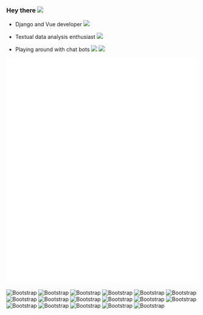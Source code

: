 ### Hey there ![](https://cdn.betterttv.net/emote/5c0e1a3c6c146e7be4ff5c0c/2x)

- Django and Vue developer ![](https://cdn.betterttv.net/emote/5b490e73cf46791f8491f6f4/1x) 

- Textual data analysis enthusiast ![](https://cdn.betterttv.net/emote/5e885338269f8409604a5da5/1x) 

- Playing around with chat bots ![](https://cdn.betterttv.net/emote/5ec48ee2fdee545e3064af9e/1x) ![](https://cdn.betterttv.net/emote/5f1e7ac5713a6144748a3b70/1x) 



![](https://raw.githubusercontent.com/BinDruid/MyStats/master/generated/overview.svg#gh-dark-mode-only) ![](https://raw.githubusercontent.com/BinDruid/MyStats/master/generated/languages.svg#gh-dark-mode-only)

![Bootstrap](https://img.shields.io/badge/-Python-05122A?style=social&logo=Python&color=353535) ![Bootstrap](https://img.shields.io/badge/-Django-05122A?style=social&logo=Django&color=353535) ![Bootstrap](https://img.shields.io/badge/-Docker-05122A?style=social&logo=Docker&color=353535) ![Bootstrap](https://img.shields.io/badge/-Nginx-05122A?style=social&logo=Nginx&color=353535) ![Bootstrap](https://img.shields.io/badge/-PostgreSQL-05122A?style=social&logo=PostgreSQL&color=353535) ![Bootstrap](https://img.shields.io/badge/-MongoDB-05122A?style=social&logo=MongoDB&color=353535) ![Bootstrap](https://img.shields.io/badge/-Redis-05122A?style=social&logo=Redis&color=353535) ![Bootstrap](https://img.shields.io/badge/-Javascript-05122A?style=social&logo=Javascript&color=353535) ![Bootstrap](https://img.shields.io/badge/-Typescript-05122A?style=social&logo=Typescript&color=353535) ![Bootstrap](https://img.shields.io/badge/-Node.js-05122A?style=social&logo=Node.js&color=353535) ![Bootstrap](https://img.shields.io/badge/-Vue.js-05122A?style=social&logo=Vue.js&color=353535) ![Bootstrap](https://img.shields.io/badge/-Vuetify-05122A?style=social&logo=Vuetify&color=353535) ![Bootstrap](https://img.shields.io/badge/-Quasar-05122A?style=social&logo=Quasar&color=353535) ![Bootstrap](https://img.shields.io/badge/-SASS-05122A?style=social&logo=SASS&color=353535) ![Bootstrap](https://img.shields.io/badge/-Visual%20Studio%20Code-05122A?style=social&logo=Visual-Studio-Code&color=353535) ![Bootstrap](https://img.shields.io/badge/-Git-05122A?style=social&logo=Git&color=353535) ![Bootstrap](https://img.shields.io/badge/-Ubuntu-05122A?style=social&logo=Ubuntu&color=353535)
